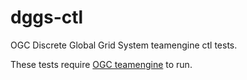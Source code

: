 # dggs-ctl
OGC Discrete Global Grid System teamengine ctl tests.

These tests require [OGC teamengine](https://github.com/opengeospatial/teamengine/ "teacmengine") to run.
